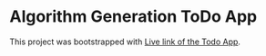 # Algorithm Generation ToDo App

This project was bootstrapped with [Live link of the Todo App](https://algorithm-generation-todo-app.netlify.app).